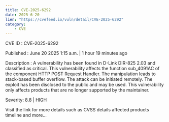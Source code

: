 ```yaml
---
title: CVE-2025-6292
date: 2025-6-20
lien: "https://cvefeed.io/vuln/detail/CVE-2025-6292"
category:
    - CVE
---
```


CVE ID : CVE-2025-6292

Published :  June 20
2025
1:15 a.m. | 1 hour
19 minutes ago

Description : A vulnerability has been found in D-Link DIR-825 2.03 and classified as critical. This vulnerability affects the function sub_4091AC of the component HTTP POST Request Handler. The manipulation leads to stack-based buffer overflow. The attack can be initiated remotely. The exploit has been disclosed to the public and may be used. This vulnerability only affects products that are no longer supported by the maintainer.

Severity: 8.8 | HIGH

Visit the link for more details
such as CVSS details
affected products
timeline
and more...
